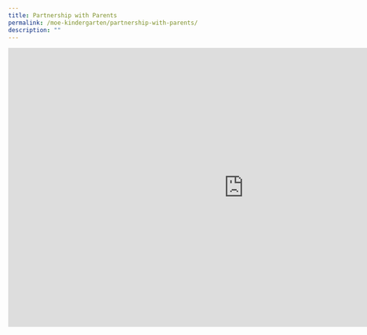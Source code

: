 ```yaml
---
title: Partnership with Parents
permalink: /moe-kindergarten/partnership-with-parents/
description: ""
---
```

<iframe src="https://docs.google.com/presentation/d/e/2PACX-1vRalE-Zoat7VbGOQ8qyJp8QACB-yg_q5SLHqV3AB12aOcm63FtU9t50Htjvz20626LjtlEbtXyMgdFW/embed?start=false&loop=false&delayms=10000" frameborder="0" width="960" height="569" allowfullscreen="true"></iframe>